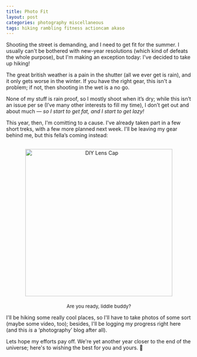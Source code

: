 ```yaml
---
title: Photo Fit
layout: post
categories: photography miscellaneous
tags: hiking rambling fitness actioncam akaso
---
```


Shooting the street is demanding, and I need to get fit for the summer. I usually can't be bothered with new-year resolutions (which kind of defeats the whole purpose), but I'm making an exception today: I've decided to take up hiking!

The great british weather is a pain in the shutter (all we ever get is rain), and it only gets worse in the winter. If you have the right gear, this isn't a problem; if not, then shooting in the wet is a no go. 

None of my stuff is rain proof, so I mostly shoot when it’s dry; while this isn’t an issue per se (I’ve many other interests to fill my time), I don’t get out and about much — <i>so I start to get fat, and I start to get lazy!</i>

This year, then, I'm comitting to a cause. I've already taken part in a few short treks, with a few more planned next week. I'll be leaving my gear behind me, but this fella’s coming instead:

<!-- <center>
<img style="padding-top: 15px;" src="https://user-images.githubusercontent.com/110672536/188282838-bc42d93a-ea3b-439f-9c73-a0d27369b889.jpg" class="align-center" alt="DIY Lens Cap" width="400">
</center> -->

<center>
<img style="padding-top: 15px;" src="https://user-images.githubusercontent.com/110672536/188282838-bc42d93a-ea3b-439f-9c73-a0d27369b889.jpg" class="align-center" alt="DIY Lens Cap" width="400">
</center>

<p style="text-align:center; padding-top: 5px;">
  <font size=" 2">
Are you ready, liddle buddy?
  </font>
</p>

I'll be hiking some really cool places, so I'll have to take photos of some sort (maybe some video, too); besides, I'll be logging my progress right here (and this <i>is</i> a ‘photography’ blog after all).

Lets hope my efforts pay off. We're yet another year closer to the end of the universe; here's to wishing the best for you and yours. 🎉
